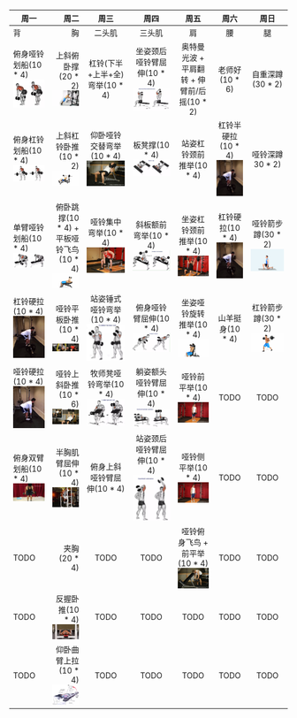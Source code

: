 | 周一        | 周二    |  周三  |  周四  |  周五  |  周六  |  周日  |
| --------   | -----:   | :----: | :----: | :----: | :----: | :----: |
| 背        | 胸     |   二头肌    |   三头肌    |   肩    |   腰    |   腿    |
| 俯身哑铃划船(10 * 4) ![俯身哑铃划船](俯身哑铃划船.jpeg)         |   上斜俯卧撑(20 * 2) ![上斜俯卧撑](上斜俯卧撑.gif)   |   杠铃(下半+上半+全)弯举(10 * 4)    |坐姿颈后哑铃臂屈伸(10 * 4) ![坐姿颈后哑铃臂屈伸](坐姿颈后哑铃臂屈伸.jpeg)   |   奥特曼光波 + 平肩翻转 + 伸臂前/后摇(10 * 2)    |   老师好(10 * 6)    |    自重深蹲(30 * 2)    |
| 俯身杠铃划船(10 * 4) ![俯身杠铃划船](俯身杠铃划船.jpeg)        | 上斜杠铃卧推(10 * 2) ![上斜杠铃卧推](上斜杠铃卧推.gif)     |   仰卧哑铃交替弯举(10 * 4) ![仰卧哑铃交替弯举](仰卧哑铃交替弯举.gif)    |   板凳撑(10 * 4) ![板凳撑](板凳撑.jpeg)    |   站姿杠铃颈前推举(10 * 4)    |   杠铃半硬拉(10 * 4) ![杠铃半硬拉](杠铃硬拉.jpg)    |   哑铃深蹲30 * 2)    |
| 单臂哑铃划船(10 * 4) ![单臂哑铃划船](单臂哑铃划船.jpeg)        | 俯卧跳撑(10 * 4) + 平板哑铃飞鸟(10 * 4) ![平板哑铃飞鸟](平板哑铃飞鸟.gif)     |   哑铃集中弯举(10 * 4) ![哑铃集中弯举](哑铃集中弯举.gif)    |   斜板额前弯举(10 * 4) ![斜板额前弯举](斜板额前弯举.jpeg)    |   坐姿杠铃颈前推举(10 * 4) ![坐姿杠铃颈前推举](坐姿杠铃颈前推举.gif)    |   杠铃硬拉(10 * 4) ![杠铃硬拉](杠铃硬拉.jpg)    |   哑铃箭步蹲(30 * 2) ![哑铃箭步蹲](哑铃箭步蹲.gif)    |
| 杠铃硬拉(10 * 4) ![杠铃硬拉](杠铃硬拉.jpg)         | 哑铃平板卧推(10 * 4) ![哑铃平板卧推](哑铃平板卧推.jpg)     |   站姿锤式哑铃弯举(10 * 4) ![站姿锤式哑铃弯举](站姿锤式哑铃弯举.jpeg)    |  俯身哑铃臂屈伸(10 * 4) ![俯身哑铃臂屈伸](俯身哑铃臂屈伸.jpeg)    |   坐姿哑铃旋转推举(10 * 4) ![坐姿哑铃旋转推举](坐姿哑铃推举.gif)    |   山羊挺身(10 * 4)    |    杠铃箭步蹲(30 * 2) ![杠铃箭步蹲](杠铃箭步蹲.gif)    |
| 哑铃硬拉(10 * 4) ![哑铃硬拉](哑铃硬拉.jpg)        | 哑铃上斜卧推(10 * 6) ![哑铃上斜卧推](哑铃上斜卧推.jpg)     |   牧师凳哑铃弯举(10 * 4) ![牧师凳哑铃弯举](牧师凳哑铃弯举.jpeg)    |  躺姿额头哑铃臂屈伸(10 * 4) ![躺姿额头哑铃臂屈伸](躺姿额头哑铃臂屈伸.jpeg)    |   哑铃前平举(10 * 4) ![哑铃前平举](哑铃前平举.gif)    |   TODO    |    TODO    |
| 俯身双臂划船(10 * 4) ![俯身双臂划船](俯身双臂划船.jpg)        | 半胸肌臂屈伸(10 * 4) ![半胸肌臂屈伸](胸肌臂屈伸.jpg)     |   俯身上斜哑铃臂屈伸(10 * 4)    |   站姿颈后哑铃臂屈伸(10 * 4) ![站姿颈后哑铃臂屈伸](站姿颈后哑铃臂屈伸.jpeg)    |   哑铃侧平举(10 * 4) ![哑铃侧平举](哑铃侧平举.gif)    |   TODO    |   TODO    |
| TODO        | 夹胸(20 * 4)    |   TODO    |   TODO    |   哑铃俯身飞鸟 + 前平举(10 * 4) ![哑铃俯身飞鸟 + 前平举](哑铃俯身飞鸟.gif)    |   TODO    |   TODO    |
| TODO        | 反握卧推(10 * 4) ![反握卧推](反握卧推.jpeg)    |   TODO    |   TODO    |   TODO    |   TODO    |   TODO    |
| TODO        | 仰卧曲臂上拉(10 * 4) ![仰卧曲臂上拉](仰卧曲臂上拉.jpeg)    |   TODO    |   TODO    |   TODO    |   TODO    |   TODO    |
